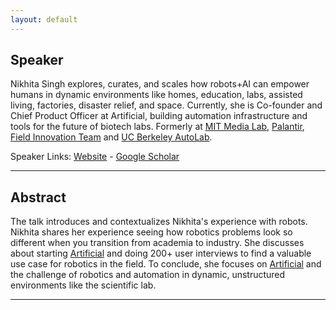 ```yaml
---
layout: default
---
```

## Speaker

Nikhita Singh explores, curates, and scales how robots+AI can empower humans in dynamic environments like homes, education, labs, assisted living, factories, disaster relief, and space. 
Currently, she is Co-founder and Chief Product Officer at Artificial, building automation infrastructure and tools for the future of biotech labs. Formerly at [MIT Media Lab](https://www.media.mit.edu/), [Palantir](https://www.palantir.com/), [Field Innovation Team](http://fieldinnovationteam.org/) and [UC Berkeley AutoLab](https://autolab.berkeley.edu/).


Speaker Links: [Website](www.nikhitasingh.cm) - [Google Scholar](https://scholar.google.com/citations?user=hp-3KYoAAAAJ&hl=en)

---

## Abstract
The talk introduces and contextualizes Nikhita's experience with robots. Nikhita shares her experience seeing how robotics problems look so different when you transition from academia to industry. She discusses about starting [Artificial](https://www.artificial.com/) and doing 200+ user interviews to find a valuable use case for robotics in the field. 
To conclude, she focuses on [Artificial](https://www.artificial.com/) and the challenge of robotics and automation in dynamic, unstructured environments like the scientific lab.

---

